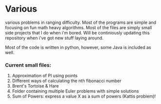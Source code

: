 # Various
various problems in ranging difficulty. Most of the programs are simple and focusing on fun math heavy algorithms. Most of the files are simply small side projects that I do when i'm bored. Will be continiously updating this repository when i've got new stuff laying around.

Most of the code is written in python, however, some Java is included as well.

### Current small files:

1) Approximation of PI using points
2) Different ways of calculating the nth fibonacci number
3) Brent's Tortoise & Hare
4) Folder containing multiple Euler problems with simple solutions
5) Sum of Powers: express a value X as a sum of powers (Kattis problem)!
